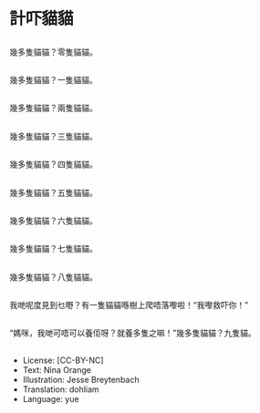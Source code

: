 # 計吓貓貓

##
幾多隻貓貓？零隻貓貓。

##
幾多隻貓貓？一隻貓貓。

##
幾多隻貓貓？兩隻貓貓。

##
幾多隻貓貓？三隻貓貓。

##
幾多隻貓貓？四隻貓貓。

##
幾多隻貓貓？五隻貓貓。

##
幾多隻貓貓？六隻貓貓。

##
幾多隻貓貓？七隻貓貓。

##
幾多隻貓貓？八隻貓貓。

##
我哋呢度見到乜嘢？有一隻貓貓喺樹上爬唔落嚟啦！“我嚟救吓你！”

##
“媽咪，我哋可唔可以養佢呀？就養多隻之嘛！”幾多隻貓貓？九隻貓。

##
* License: [CC-BY-NC]
* Text: Nina Orange
* Illustration: Jesse Breytenbach
* Translation: dohliam
* Language: yue

